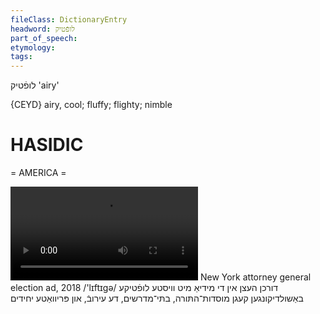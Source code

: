 ```yaml
---
fileClass: DictionaryEntry
headword: לופֿטיק
part_of_speech: 
etymology: 
tags: 
---
```

לופֿטיק
'airy'

{CEYD}
airy, cool; fluffy; flighty; nimble

HASIDIC
=======
= AMERICA = 

![](https://ia601502.us.archive.org/25/items/Hasidic-Media/HasidicElectionAd2018-DurkhnHetsnInDiMediaMitVisteLuftikeBashuldikungenKegnMoysdesHatoyreBote-medroshimDeEyrevUnPrivateYekhidim.mp4)
New York attorney general election ad, 2018
/'lɪftɪgə/
דורכן העצן אין די מידיאַ מיט וויסטע לופֿטיקע באַשולדיקונגען קעגן מוסדות־התּורה, בתּי־מדרשים, דע עירובֿ, און פּריוואַטע יחידים